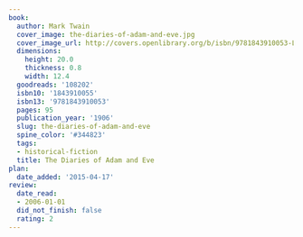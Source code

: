 ```yaml
---
book:
  author: Mark Twain
  cover_image: the-diaries-of-adam-and-eve.jpg
  cover_image_url: http://covers.openlibrary.org/b/isbn/9781843910053-L.jpg
  dimensions:
    height: 20.0
    thickness: 0.8
    width: 12.4
  goodreads: '108202'
  isbn10: '1843910055'
  isbn13: '9781843910053'
  pages: 95
  publication_year: '1906'
  slug: the-diaries-of-adam-and-eve
  spine_color: '#344823'
  tags:
  - historical-fiction
  title: The Diaries of Adam and Eve
plan:
  date_added: '2015-04-17'
review:
  date_read:
  - 2006-01-01
  did_not_finish: false
  rating: 2
---
```

